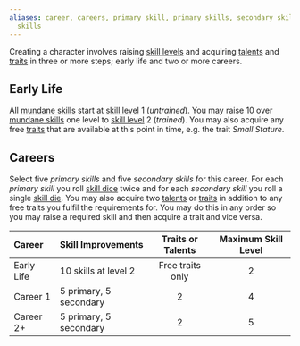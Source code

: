 ```yaml
---
aliases: career, careers, primary skill, primary skills, secondary skill, secondary
  skills
---
```

   
Creating a character involves raising [skill levels](../Skills/Skill%20Level.md) and acquiring [talents](../Character%20Options/Talents.md) and [traits](../Character%20Options/Traits.md) in three or more steps; early life and two or more careers.   
   
## Early Life   
All [mundane skills](../Skills/Skills.md) start at [skill level](../Skills/Skill%20Level.md) 1 (_untrained_). You may raise 10 over [mundane skills](../Skills/Skills.md) one level to [skill level](../Skills/Skill%20Level.md) 2 (_trained_). You may also acquire any free [traits](../Character%20Options/Traits.md) that are available at this point in time, e.g. the trait _Small Stature_.   
   
## Careers   
Select five _primary skills_ and five _secondary skills_ for this career. For each _primary skill_ you roll [skill dice](../Character%20Options/Skill%20Dice.md) twice and for each _secondary skill_ you roll a single [skill die](../Character%20Options/Skill%20Dice.md). You may also acquire two [talents](../Character%20Options/Talents.md) or [traits](../Character%20Options/Traits.md) in addition to any free traits you fulfil the requirements for. You may do this in any order so you may raise a required skill and then acquire a trait and vice versa.   
   
| Career     | Skill Improvements     | Traits or Talents | Maximum Skill Level |   
|:---------- |:---------------------- |:-----------------:|:-------------------:|   
| Early Life | 10 skills at level 2   | Free traits only  |          2          |   
| Career 1   | 5 primary, 5 secondary |         2         |          4          |   
| Career 2+  | 5 primary, 5 secondary |         2         |          5          |